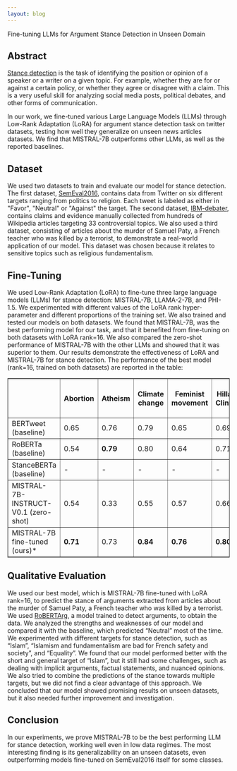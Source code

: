 ```yaml
---
layout: blog
---
```

<span class="post-title">Fine-tuning LLMs for Argument Stance Detection in Unseen Domain</span>

## <span class="section-bar"></span> Abstract

[Stance detection](https://paperswithcode.com/task/stance-detection) is the task of identifying the position or opinion of a speaker or a writer on a given topic. For example, whether they are for or against a certain policy, or whether they agree or disagree with a claim. This is a very useful skill for analyzing social media posts, political debates, and other forms of communication.

In our work, we fine-tuned various Large Language Models (LLMs) through Low-Rank Adaptation (LoRA) for argument stance detection task on twitter datasets, testing how well they generalize on unseen news articles datasets. We find that MISTRAL-7B outperforms other LLMs, as well as the reported baselines.

## <span class="section-bar"></span> Dataset

We used two datasets to train and evaluate our model for stance detection. The first dataset, [SemEval2016](https://aclanthology.org/S16-1003/), contains data from Twitter on six different targets ranging from politics to religion. Each tweet is labeled as either in "Favor", "Neutral" or "Against" the target. The second dataset, [IBM-debater](https://aclanthology.org/E17-1024/), contains claims and evidence manually collected from hundreds of Wikipedia articles targeting 33 controversial topics. We also used a third dataset, consisting of articles about the murder of Samuel Paty, a French teacher who was killed by a terrorist, to demonstrate a real-world application of our model. This dataset was chosen because it relates to sensitive topics such as religious fundamentalism.

## <span class="section-bar"></span> Fine-Tuning

We used Low-Rank Adaptation (LoRA) to fine-tune three large language models (LLMs) for stance detection: MISTRAL-7B, LLAMA-2-7B, and PHI-1.5. We experimented with different values of the LoRA rank hyper-parameter and different proportions of the training set. We also trained and tested our models on both datasets. We found that MISTRAL-7B, was the best performing model for our task, and that it benefited from fine-tuning on both datasets with LoRA rank=16. We also compared the zero-shot performance of MISTRAL-7B with the other LLMs and showed that it was superior to them. Our results demonstrate the effectiveness of LoRA and MISTRAL-7B for stance detection. The performance of the best model (rank=16, trained on both datasets) are reported in the table:

<table border="1"; padding-left="5px"; padding-right="5px"; font-size="14px"; text-align="center">
  <tr border="1"; padding-left="5px"; padding-right="5px"; font-size="14px"; text-align="center">
    <th></th>
    <th>Abortion</th>
    <th>Atheism</th>
    <th>Climate change</th>
    <th>Feminist movement</th>
    <th>Hillary Clinton</th>
    <th>SemEval2016 (weighted avg)</th>
    <th>IBM-debater (weighted avg)</th>
  </tr>
  <tr border="1"; padding-left="5px"; padding-right="5px"; font-size="14px"; text-align="center">
    <td border="1"; padding-left="5px"; padding-right="5px"; font-size="14px"; text-align="center">BERTweet (baseline)</td>
    <td border="1"; padding-left="5px"; padding-right="5px"; font-size="14px"; text-align="center">0.65</td>
    <td border="1"; padding-left="5px"; padding-right="5px"; font-size="14px"; text-align="center">0.76</td>
    <td border="1"; padding-left="5px"; padding-right="5px"; font-size="14px"; text-align="center">0.79</td>
    <td border="1"; padding-left="5px"; padding-right="5px"; font-size="14px"; text-align="center">0.65</td>
    <td border="1"; padding-left="5px"; padding-right="5px"; font-size="14px"; text-align="center">0.69</td>
    <td border="1"; padding-left="5px"; padding-right="5px"; font-size="14px"; text-align="center">0.70</td>
    <td border="1"; padding-left="5px"; padding-right="5px"; font-size="14px"; text-align="center">-</td>
  </tr>
  <tr border="1"; padding-left="5px"; padding-right="5px"; font-size="14px"; text-align="center">
    <td border="1"; padding-left="5px"; padding-right="5px"; font-size="14px"; text-align="center">RoBERTa (baseline)</td>
    <td border="1"; padding-left="5px"; padding-right="5px"; font-size="14px"; text-align="center">0.54</td>
    <td border="1"; padding-left="5px"; padding-right="5px"; font-size="14px"; text-align="center"><b>0.79</b></td>
    <td border="1"; padding-left="5px"; padding-right="5px"; font-size="14px"; text-align="center">0.80</td>
    <td border="1"; padding-left="5px"; padding-right="5px"; font-size="14px"; text-align="center">0.64</td>
    <td border="1"; padding-left="5px"; padding-right="5px"; font-size="14px"; text-align="center">0.71</td>
    <td border="1"; padding-left="5px"; padding-right="5px"; font-size="14px"; text-align="center">0.68</td>
    <td border="1"; padding-left="5px"; padding-right="5px"; font-size="14px"; text-align="center">-</td>
  </tr>
  <tr border="1"; padding-left="5px"; padding-right="5px"; font-size="14px"; text-align="center">
    <td border="1"; padding-left="5px"; padding-right="5px"; font-size="14px"; text-align="center">StanceBERTa (baseline)</td>
    <td border="1"; padding-left="5px"; padding-right="5px"; font-size="14px"; text-align="center">-</td>
    <td border="1"; padding-left="5px"; padding-right="5px"; font-size="14px"; text-align="center">-</td>
    <td border="1"; padding-left="5px"; padding-right="5px"; font-size="14px"; text-align="center">-</td>
    <td border="1"; padding-left="5px"; padding-right="5px"; font-size="14px"; text-align="center">-</td>
    <td border="1"; padding-left="5px"; padding-right="5px"; font-size="14px"; text-align="center">-</td>
    <td border="1"; padding-left="5px"; padding-right="5px"; font-size="14px"; text-align="center">-</td>
    <td border="1"; padding-left="5px"; padding-right="5px"; font-size="14px"; text-align="center">0.61</td>
  </tr>
  <tr border="1"; padding-left="5px"; padding-right="5px"; font-size="14px"; text-align="center">
    <td border="1"; padding-left="5px"; padding-right="5px"; font-size="14px"; text-align="center">MISTRAL-7B-INSTRUCT-V0.1 (zero-shot)</td>
    <td border="1"; padding-left="5px"; padding-right="5px"; font-size="14px"; text-align="center">0.54</td>
    <td border="1"; padding-left="5px"; padding-right="5px"; font-size="14px"; text-align="center">0.33</td>
    <td border="1"; padding-left="5px"; padding-right="5px"; font-size="14px"; text-align="center">0.55</td>
    <td border="1"; padding-left="5px"; padding-right="5px"; font-size="14px"; text-align="center">0.57</td>
    <td border="1"; padding-left="5px"; padding-right="5px"; font-size="14px"; text-align="center">0.66</td>
    <td border="1"; padding-left="5px"; padding-right="5px"; font-size="14px"; text-align="center">0.54</td>
    <td border="1"; padding-left="5px"; padding-right="5px"; font-size="14px"; text-align="center">0.44</td>
  </tr>
  <tr border="1"; padding-left="5px"; padding-right="5px"; font-size="14px"; text-align="center">
    <td border="1"; padding-left="5px"; padding-right="5px"; font-size="14px"; text-align="center">MISTRAL-7B fine-tuned (ours)*</td>
    <td border="1"; padding-left="5px"; padding-right="5px"; font-size="14px"; text-align="center"><b>0.71</b></td>
    <td border="1"; padding-left="5px"; padding-right="5px"; font-size="14px"; text-align="center">0.73</td>
    <td border="1"; padding-left="5px"; padding-right="5px"; font-size="14px"; text-align="center"><b>0.84</b></td>
    <td border="1"; padding-left="5px"; padding-right="5px"; font-size="14px"; text-align="center"><b>0.76</b></td>
    <td border="1"; padding-left="5px"; padding-right="5px"; font-size="14px"; text-align="center"><b>0.80</b></td>
    <td border="1"; padding-left="5px"; padding-right="5px"; font-size="14px"; text-align="center"><b>0.76</b></td>
    <td border="1"; padding-left="5px"; padding-right="5px"; font-size="14px"; text-align="center"><b>0.92</b></td>
  </tr>
</table>

## <span class="section-bar"></span> Qualitative Evaluation

We used our best model, which is MISTRAL-7B fine-tuned with LoRA rank=16, to predict the stance of arguments extracted from articles about the murder of Samuel Paty, a French teacher who was killed by a terrorist. We used [RoBERTArg](https://huggingface.co/chkla/roberta-argument), a model trained to detect arguments, to obtain the data. We analyzed the strengths and weaknesses of our model and compared it with the baseline, which predicted “Neutral” most of the time. We experimented with different targets for stance detection, such as “Islam”, “Islamism and fundamentalism are bad for French safety and society”, and “Equality”. We found that our model performed better with the short and general target of “Islam”, but it still had some challenges, such as dealing with implicit arguments, factual statements, and nuanced opinions. We also tried to combine the predictions of the stance towards multiple targets, but we did not find a clear advantage of this approach. We concluded that our model showed promising results on unseen datasets, but it also needed further improvement and investigation.

## <span class="section-bar"></span> Conclusion

In our experiments, we prove MISTRAL-7B to be the best performing LLM for stance detection, working well even in low data regimes. The most interesting finding is its generalizability on an unseen datasets, even outperforming models fine-tuned on SemEval2016 itself for some classes.